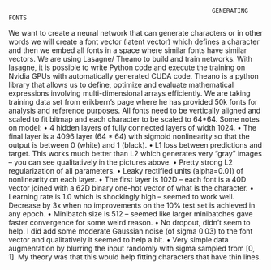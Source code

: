 					                                        GENERATING FONTS
We want to create a neural network that can generate characters or in other words we will create a font vector (latent vector) which defines a character and then we embed all fonts in a space where similar fonts have similar vectors.
We are using Lasagne/ Theano to build and train networks. With lasagne, it is possible to write Python code and execute the training on Nvidia GPUs with automatically generated CUDA code. Theano is a python library that allows us to define, optimize and evaluate mathematical expressions involving multi-dimensional arrays efficiently.
We are taking training data set from erikbern’s page where he has provided 50k fonts for analysis and reference purposes. All fonts need to be vertically aligned and scaled to fit bitmap and each character to be scaled to 64*64. 
Some notes on model:
•	4 hidden layers of fully connected layers of width 1024.
•	The final layer is a 4096 layer (64 * 64) with sigmoid nonlinearity so that the output is between 0 (white) and 1 (black).
•	L1 loss between predictions and target. This works much better than L2 which generates very “gray” images – you can see qualitatively in the pictures above.
•	Pretty strong L2 regularization of all parameters.
•	Leaky rectified units (alpha=0.01) of nonlinearity on each layer.
•	The first layer is 102D – each font is a 40D vector joined with a 62D binary one-hot vector of what is the character.
•	Learning rate is 1.0 which is shockingly high – seemed to work well. Decrease by 3x when no improvements on the 10% test set is achieved in any epoch.
•	Minibatch size is 512 – seemed like larger minibatches gave faster convergence for some weird reason.
•	No dropout, didn’t seem to help. I did add some moderate Gaussian noise (of sigma 0.03) to the font vector and qualitatively it seemed to help a bit.
•	Very simple data augmentation by blurring the input randomly with sigma sampled from [0, 1]. My theory was that this would help fitting characters that have thin lines.

